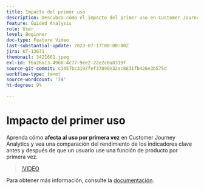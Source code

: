 ```yaml
---
title: Impacto del primer uso
description: Descubra cómo el impacto del primer uso en Customer Journey Analytics muestra una comparación del rendimiento de los indicadores clave antes y después de que un usuario utilice una función de producto por primera vez.
feature: Guided Analysis
role: User
level: Beginner
doc-type: Feature Video
last-substantial-update: 2023-07-17T00:00:00Z
jira: KT-13671
thumbnail: 3421661.jpeg
exl-id: f6a26a13-4968-4c77-9ee2-22e2c0a8319f
source-git-commit: c3457bc3197fef37890e32ac8831fb426e3b575d
workflow-type: tm+mt
source-wordcount: '74'
ht-degree: 9%

---
```


# Impacto del primer uso

Aprenda cómo **afecta al uso por primera vez** en Customer Journey Analytics y vea una comparación del rendimiento de los indicadores clave antes y después de que un usuario use una función de producto por primera vez.

>[!VIDEO](https://video.tv.adobe.com/v/3423501/?learn=on&captions=spa)

Para obtener más información, consulte la [documentación](https://experienceleague.adobe.com/docs/analytics-platform/using/guided-analysis/impact/first-use.html?lang=es).
